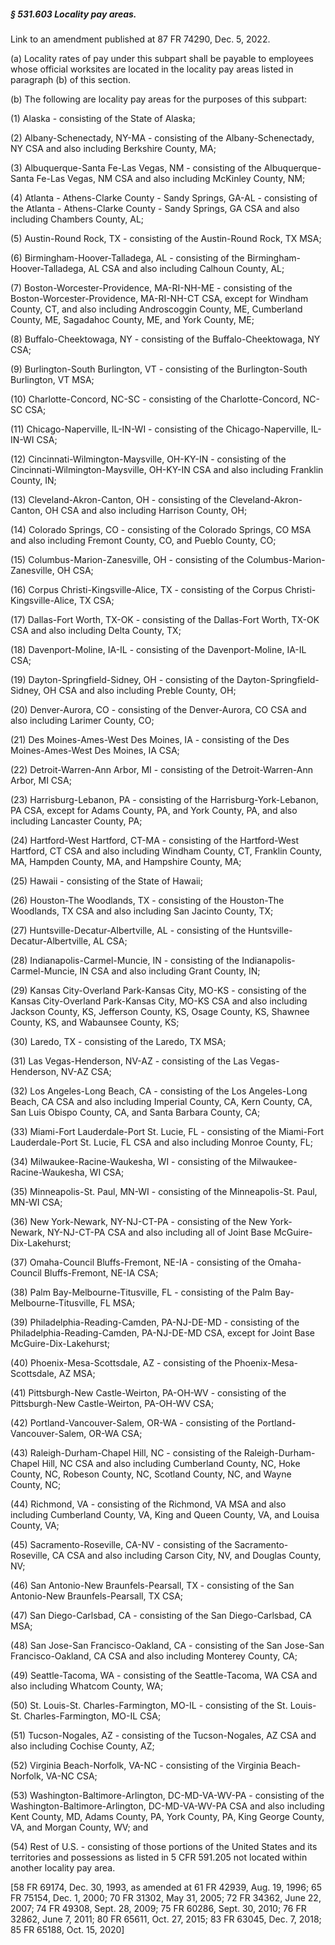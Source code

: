 ##### § 531.603 Locality pay areas. #####

Link to an amendment published at 87 FR 74290, Dec. 5, 2022.

(a) Locality rates of pay under this subpart shall be payable to employees whose official worksites are located in the locality pay areas listed in paragraph (b) of this section.

(b) The following are locality pay areas for the purposes of this subpart:

(1) Alaska - consisting of the State of Alaska;

(2) Albany-Schenectady, NY-MA - consisting of the Albany-Schenectady, NY CSA and also including Berkshire County, MA;

(3) Albuquerque-Santa Fe-Las Vegas, NM - consisting of the Albuquerque-Santa Fe-Las Vegas, NM CSA and also including McKinley County, NM;

(4) Atlanta - Athens-Clarke County - Sandy Springs, GA-AL - consisting of the Atlanta - Athens-Clarke County - Sandy Springs, GA CSA and also including Chambers County, AL;

(5) Austin-Round Rock, TX - consisting of the Austin-Round Rock, TX MSA;

(6) Birmingham-Hoover-Talladega, AL - consisting of the Birmingham-Hoover-Talladega, AL CSA and also including Calhoun County, AL;

(7) Boston-Worcester-Providence, MA-RI-NH-ME - consisting of the Boston-Worcester-Providence, MA-RI-NH-CT CSA, except for Windham County, CT, and also including Androscoggin County, ME, Cumberland County, ME, Sagadahoc County, ME, and York County, ME;

(8) Buffalo-Cheektowaga, NY - consisting of the Buffalo-Cheektowaga, NY CSA;

(9) Burlington-South Burlington, VT - consisting of the Burlington-South Burlington, VT MSA;

(10) Charlotte-Concord, NC-SC - consisting of the Charlotte-Concord, NC-SC CSA;

(11) Chicago-Naperville, IL-IN-WI - consisting of the Chicago-Naperville, IL-IN-WI CSA;

(12) Cincinnati-Wilmington-Maysville, OH-KY-IN - consisting of the Cincinnati-Wilmington-Maysville, OH-KY-IN CSA and also including Franklin County, IN;

(13) Cleveland-Akron-Canton, OH - consisting of the Cleveland-Akron-Canton, OH CSA and also including Harrison County, OH;

(14) Colorado Springs, CO - consisting of the Colorado Springs, CO MSA and also including Fremont County, CO, and Pueblo County, CO;

(15) Columbus-Marion-Zanesville, OH - consisting of the Columbus-Marion-Zanesville, OH CSA;

(16) Corpus Christi-Kingsville-Alice, TX - consisting of the Corpus Christi-Kingsville-Alice, TX CSA;

(17) Dallas-Fort Worth, TX-OK - consisting of the Dallas-Fort Worth, TX-OK CSA and also including Delta County, TX;

(18) Davenport-Moline, IA-IL - consisting of the Davenport-Moline, IA-IL CSA;

(19) Dayton-Springfield-Sidney, OH - consisting of the Dayton-Springfield-Sidney, OH CSA and also including Preble County, OH;

(20) Denver-Aurora, CO - consisting of the Denver-Aurora, CO CSA and also including Larimer County, CO;

(21) Des Moines-Ames-West Des Moines, IA - consisting of the Des Moines-Ames-West Des Moines, IA CSA;

(22) Detroit-Warren-Ann Arbor, MI - consisting of the Detroit-Warren-Ann Arbor, MI CSA;

(23) Harrisburg-Lebanon, PA - consisting of the Harrisburg-York-Lebanon, PA CSA, except for Adams County, PA, and York County, PA, and also including Lancaster County, PA;

(24) Hartford-West Hartford, CT-MA - consisting of the Hartford-West Hartford, CT CSA and also including Windham County, CT, Franklin County, MA, Hampden County, MA, and Hampshire County, MA;

(25) Hawaii - consisting of the State of Hawaii;

(26) Houston-The Woodlands, TX - consisting of the Houston-The Woodlands, TX CSA and also including San Jacinto County, TX;

(27) Huntsville-Decatur-Albertville, AL - consisting of the Huntsville-Decatur-Albertville, AL CSA;

(28) Indianapolis-Carmel-Muncie, IN - consisting of the Indianapolis-Carmel-Muncie, IN CSA and also including Grant County, IN;

(29) Kansas City-Overland Park-Kansas City, MO-KS - consisting of the Kansas City-Overland Park-Kansas City, MO-KS CSA and also including Jackson County, KS, Jefferson County, KS, Osage County, KS, Shawnee County, KS, and Wabaunsee County, KS;

(30) Laredo, TX - consisting of the Laredo, TX MSA;

(31) Las Vegas-Henderson, NV-AZ - consisting of the Las Vegas-Henderson, NV-AZ CSA;

(32) Los Angeles-Long Beach, CA - consisting of the Los Angeles-Long Beach, CA CSA and also including Imperial County, CA, Kern County, CA, San Luis Obispo County, CA, and Santa Barbara County, CA;

(33) Miami-Fort Lauderdale-Port St. Lucie, FL - consisting of the Miami-Fort Lauderdale-Port St. Lucie, FL CSA and also including Monroe County, FL;

(34) Milwaukee-Racine-Waukesha, WI - consisting of the Milwaukee-Racine-Waukesha, WI CSA;

(35) Minneapolis-St. Paul, MN-WI - consisting of the Minneapolis-St. Paul, MN-WI CSA;

(36) New York-Newark, NY-NJ-CT-PA - consisting of the New York-Newark, NY-NJ-CT-PA CSA and also including all of Joint Base McGuire-Dix-Lakehurst;

(37) Omaha-Council Bluffs-Fremont, NE-IA - consisting of the Omaha-Council Bluffs-Fremont, NE-IA CSA;

(38) Palm Bay-Melbourne-Titusville, FL - consisting of the Palm Bay-Melbourne-Titusville, FL MSA;

(39) Philadelphia-Reading-Camden, PA-NJ-DE-MD - consisting of the Philadelphia-Reading-Camden, PA-NJ-DE-MD CSA, except for Joint Base McGuire-Dix-Lakehurst;

(40) Phoenix-Mesa-Scottsdale, AZ - consisting of the Phoenix-Mesa-Scottsdale, AZ MSA;

(41) Pittsburgh-New Castle-Weirton, PA-OH-WV - consisting of the Pittsburgh-New Castle-Weirton, PA-OH-WV CSA;

(42) Portland-Vancouver-Salem, OR-WA - consisting of the Portland-Vancouver-Salem, OR-WA CSA;

(43) Raleigh-Durham-Chapel Hill, NC - consisting of the Raleigh-Durham-Chapel Hill, NC CSA and also including Cumberland County, NC, Hoke County, NC, Robeson County, NC, Scotland County, NC, and Wayne County, NC;

(44) Richmond, VA - consisting of the Richmond, VA MSA and also including Cumberland County, VA, King and Queen County, VA, and Louisa County, VA;

(45) Sacramento-Roseville, CA-NV - consisting of the Sacramento-Roseville, CA CSA and also including Carson City, NV, and Douglas County, NV;

(46) San Antonio-New Braunfels-Pearsall, TX - consisting of the San Antonio-New Braunfels-Pearsall, TX CSA;

(47) San Diego-Carlsbad, CA - consisting of the San Diego-Carlsbad, CA MSA;

(48) San Jose-San Francisco-Oakland, CA - consisting of the San Jose-San Francisco-Oakland, CA CSA and also including Monterey County, CA;

(49) Seattle-Tacoma, WA - consisting of the Seattle-Tacoma, WA CSA and also including Whatcom County, WA;

(50) St. Louis-St. Charles-Farmington, MO-IL - consisting of the St. Louis-St. Charles-Farmington, MO-IL CSA;

(51) Tucson-Nogales, AZ - consisting of the Tucson-Nogales, AZ CSA and also including Cochise County, AZ;

(52) Virginia Beach-Norfolk, VA-NC - consisting of the Virginia Beach-Norfolk, VA-NC CSA;

(53) Washington-Baltimore-Arlington, DC-MD-VA-WV-PA - consisting of the Washington-Baltimore-Arlington, DC-MD-VA-WV-PA CSA and also including Kent County, MD, Adams County, PA, York County, PA, King George County, VA, and Morgan County, WV; and

(54) Rest of U.S. - consisting of those portions of the United States and its territories and possessions as listed in 5 CFR 591.205 not located within another locality pay area.

[58 FR 69174, Dec. 30, 1993, as amended at 61 FR 42939, Aug. 19, 1996; 65 FR 75154, Dec. 1, 2000; 70 FR 31302, May 31, 2005; 72 FR 34362, June 22, 2007; 74 FR 49308, Sept. 28, 2009; 75 FR 60286, Sept. 30, 2010; 76 FR 32862, June 7, 2011; 80 FR 65611, Oct. 27, 2015; 83 FR 63045, Dec. 7, 2018; 85 FR 65188, Oct. 15, 2020]